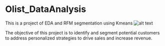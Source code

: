 # Olist_DataAnalysis
This is a project of EDA and RFM segmentation using Kmeans
![alt text](https://giphy.com/gifs/loop-tao-motiongraphics-xUPGcAoV9hq7d9w4pO)

The objective of this project is to identify and segment potential customers to address personalized strategies to drive sales and increase revenue.
